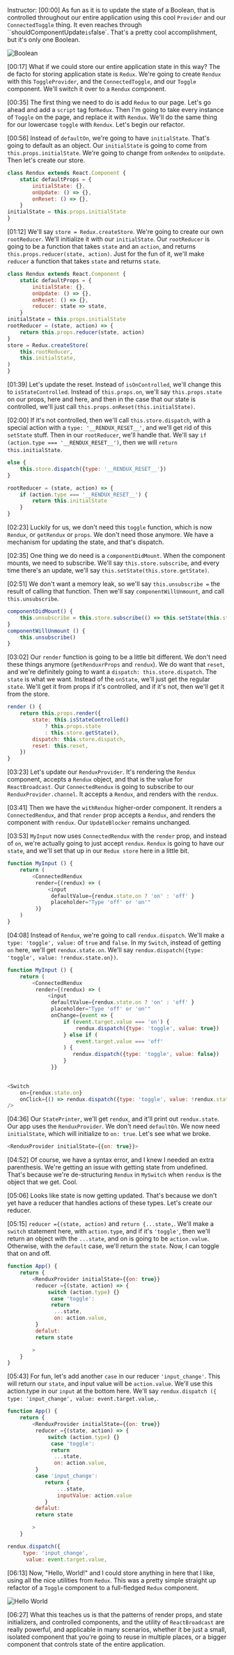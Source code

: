Instructor: [00:00] As fun as it is to update the state of a Boolean, that is controlled throughout our entire application using this cool `Provider` and our `ConnectedToggle` thing. It even reaches through ``shouldComponentUpdate` is `false`. That's a pretty cool accomplishment, but it's only one Boolean.

![Boolean](../images/react-use-redux-with-render-props-boolean.png)

[00:17] What if we could store our entire application state in this way? The de facto for storing application state is `Redux`. We're going to create `Rendux` with this `ToggleProvider`, and the `ConnectedToggle`, and our `Toggle` component. We'll switch it over to a `Rendux` component.

[00:35] The first thing we need to do is add `Redux` to our page. Let's go ahead and add a `script` tag for`Redux`. Then I'm going to take every instance of `Toggle` on the page, and replace it with `Rendux`. We'll do the same thing for our lowercase `toggle` with `Rendux`. Let's begin our refactor.

[00:56] Instead of `defaultOn`, we're going to have `initialState`. That's going to default as an object. Our `initialState` is going to come from `this.props.initialState`. We're going to change from `onRendex` to `onUpdate`. Then let's create our store.

```js
class Rendux extends React.Component {
    static defaultProps = {
        initialState: {},
        onUpdate: () => {},
        onReset: () => {},
    }
initialState = this.props.initialState
}
```

[01:12] We'll say `store = Redux.createStore`. We're going to create our own `rootReducer`. We'll initialize it with our `initialState`. Our `rootReducer` is going to be a function that takes `state` and an `action`, and returns `this.props.reducer(state, action)`. Just for the fun of it, we'll make `reducer` a function that takes `state` and returns `state`.

```js
class Rendux extends React.Component {
    static defaultProps = {
        initialState: {},
        onUpdate: () => {},
        onReset: () => {},
        reducer: state => state,
    }
initialState = this.props.initialState
rootReducer = (state, action) => {
    return this.props.reducer(state, action)
}
store = Redux.createStore(
    this.rootReducer,
    this.initialState,
)
}
```

[01:39] Let's update the reset. Instead of `isOnControlled`, we'll change this to `isStateControlled`. Instead of `this.props.on`, we'll say `this.props.state` on our props, here and here, and then in the case that our state is controlled, we'll just call `this.props.onReset(this.initialState)`.

[02:00] If it's not controlled, then we'll call `this.store.dispatch`, with a special action with a `type: '__RENDUX_RESET__'`, and we'll get rid of this `setState` stuff. Then in our `rootReducer`, we'll handle that. We'll say `if (action.type === '__RENDUX_RESET__')`, then we will `return this.initialState`.

```js
else {
    this.store.dispatch({type: '__RENDUX_RESET__'})
}
```

```js
rootReducer = (state, action) => {
    if (action.type === '__RENDUX_RESET__') {
        return this.initialState
    }
}
```

[02:23] Luckily for us, we don't need this `toggle` function, which is now `Rendux`, or `getRendux` or `props`. We don't need those anymore. We have a mechanism for updating the state, and that's dispatch.

[02:35] One thing we do need is a `componentDidMount`. When the component mounts, we need to subscribe. We'll say `this.store.subscribe`, and every time there's an update, we'll say `this.setState(this.store.getState)`.

[02:51] We don't want a memory leak, so we'll say `this.unsubscribe =` the result of calling that function. Then we'll say `componentWillUnmount`, and call `this.unsubscribe`.

```js
componentDidMount() {
    this.unsubscribe = this.store.subscribe(() => this.setState(this.store.getState))
}
componentWillUnmount () {
    this.unsubscribe()
}
```

[03:02] Our `render` function is going to be a little bit different. We don't need these things anymore (`getRenduxrProps` and `rendux`). We do want that `reset`, and we're definitely going to want a `dispatch: this.store.dispatch`. The `state` is what we want. Instead of the `onState`, we'll just get the regular `state`. We'll get it from props if it's controlled, and if it's not, then we'll get it from the store.

```js
render () {
    return this.props.render({
        state: this.isStateControlled()
            ? this.props.state
            : this.store.getState(),
        dispatch: this.store.dispatch,
        reset: this.reset,
    })
}
```

[03:23] Let's update our `RenduxProvider`. It's rendering the `Rendux` component, accepts a `Rendux` object, and that is the value for `ReactBroadcast`. Our `ConnectedRendux` is going to subscribe to our `RenduxProvider.channel`. It accepts a `Rendux`, and renders with the `rendux`.

[03:41] Then we have the `withRendux` higher-order component. It renders a `ConnectedRendux`, and that `render` prop accepts a `Rendux`, and renders the component with `rendux`. Our `UpdateBlocker` remains unchanged.

[03:53] `MyInput` now uses `ConnectedRendux` with the `render` prop, and instead of `on`, we're actually going to just accept `rendux`. `Rendux` is going to have our `state`, and we'll set that up in our `Redux store` here in a little bit.

```js
function MyInput () {
    return (
        <ConnectedRendux
         render={(rendux) => (
             <input
              defaultValue={rendux.state.on ? 'on' : 'off' }
              placeholder="Type 'off' or 'on'"
         )}
    )
}
```

[04:08] Instead of `Rendux`, we're going to call `rendux.dispatch`. We'll make a `type: 'toggle', value:` of `true` and `false`. In my `Switch`, instead of getting `on` here, we'll get `rendux.state.on`. We'll say `rendux.dispatch({type: 'toggle', value: !rendux.state.on})`.

```js
function MyInput () {
    return (
        <ConnectedRendux
         render={(rendux) => (
             <input
              defaultValue={rendux.state.on ? 'on' : 'off' }
              placeholder="Type 'off' or 'on'"
              onChange={event => {
                  if (event.target.value === 'on') {
                      rendux.dispatch({type: 'toggle', value: true})
                  } else if (
                      event.target.value === 'off'
                  ) {
                     rendux.dispatch({type: 'toggle', value: false}) 
                  }
              }}
         
```

```js
<Switch
    on={rendux.state.on}
    onClick={() => rendux.dispatch({type: 'toggle', value: !rendux.state.on})}
/>
```

[04:36] Our `StatePrinter`, we'll get `rendux`, and it'll print out `rendux.state`. Our app uses the `RenduxProvider`. We don't need `defaultOn`. We now need `initialState`, which will initialize to `on: true`. Let's see what we broke.

```js
<RenduxProvider initialState={{on: true}}>
```

[04:52] Of course, we have a syntax error, and I knew I needed an extra parenthesis. We're getting an issue with getting state from undefined. That's because we're de-structuring `Rendux` in `MySwitch` when `rendux` is the object that we get. Cool.

[05:06] Looks like state is now getting updated. That's because we don't yet have a reducer that handles actions of these types. Let's create our reducer.

[05:15] `reducer ={(state, action)` and `return {...state,`. We'll make a `switch` statement here, with `action.type`, and if it's `'toggle'`, then we'll return an object with the `...state`, and on is going to be `action.value`. Otherwise, with the `default` case, we'll return the `state`. Now, I can toggle that on and off.

```js
function App() {
    return {
        <RenduxProvider initialState={{on: true}}
         reducer ={(state, action) => {
             switch (action.type) {}
              case 'toggle':
              return
               ...state,
               on: action.value,
         }
         defalut:
         return state

        >
    }
}
```

[05:43] For fun, let's add another `case` in our reducer `'input_change'`. This will return our `state`, and input value will be `action.value`. We'll use this action.type in our `input` at the bottom here. We'll say `rendux.dispatch ({ type: 'input_change', value: event.target.value,`.

```js
function App() {
    return {
        <RenduxProvider initialState={{on: true}}
         reducer ={(state, action) => {
             switch (action.type) {}
              case 'toggle':
              return
               ...state,
               on: action.value,
         }
         case 'input_change':
            return {
                ...state,
                inputValue: action.value
            }
         defalut:
         return state

        >
    }
```
```js
rendux.dispatch({
     type: 'input_change',
      value: event.target.value,
```

[06:13] Now, "Hello, World!" and I could store anything in here that I like, using all the nice utilities from `Redux`. This was a pretty simple straight up refactor of a `Toggle` component to a full-fledged `Redux` component.

![Hello World](../images/react-use-redux-with-render-props-hello-world.png)

[06:27] What this teaches us is that the patterns of render props, and state initializers, and controlled components, and the utility of `ReactBroadcast` are really powerful, and applicable in many scenarios, whether it be just a small, isolated component that you're going to reuse in multiple places, or a bigger component that controls state of the entire application.